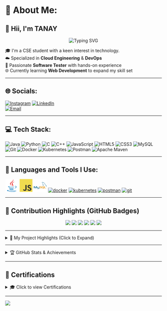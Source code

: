 # 💫 About Me:
## 👋 Hii, I'm TANAY

<p align="center">
  <img src="https://readme-typing-svg.demolab.com?font=Fira+Code&duration=3000&pause=1000&color=1ABC9C&center=true&width=435&lines=Cloud+Engineer+%7C+DevOps+Engineer;Software+Tester+%7C+Web+Developer;Lifelong+Learner+%7C+Tech+Explorer" alt="Typing SVG" />
</p>

🎓 I'm a CSE student with a keen interest in technology.  
☁️ Specialized in **Cloud Engineering** & **DevOps**  
🧪 Passionate **Software Tester** with hands-on experience  
🌐 Currently learning **Web Development** to expand my skill set  

---

## 🌐 Socials:
[![Instagram](https://img.shields.io/badge/Instagram-%23E4405F.svg?logo=Instagram&logoColor=white)](https://instagram.com/tanay_hanra) 
[![LinkedIn](https://img.shields.io/badge/LinkedIn-%230077B5.svg?logo=linkedin&logoColor=white)](https://www.linkedin.com/in/tanay-hanra-8a4513248)  
[![Email](https://img.shields.io/badge/Email-D14836?logo=gmail&logoColor=white)](mailto:hanratanay@gmail.com)

---

## 💻 Tech Stack:
![Java](https://img.shields.io/badge/java-%23ED8B00.svg?style=plastic&logo=openjdk&logoColor=white) 
![Python](https://img.shields.io/badge/python-3670A0?style=plastic&logo=python&logoColor=ffdd54) 
![C](https://img.shields.io/badge/c-%2300599C.svg?style=plastic&logo=c&logoColor=white) 
![C++](https://img.shields.io/badge/c++-%2300599C.svg?style=plastic&logo=c%2B%2B&logoColor=white) 
![JavaScript](https://img.shields.io/badge/javascript-%23323330.svg?style=plastic&logo=javascript&logoColor=%23F7DF1E) 
![HTML5](https://img.shields.io/badge/html5-%23E34F26.svg?style=plastic&logo=html5&logoColor=white) 
![CSS3](https://img.shields.io/badge/css3-%231572B6.svg?style=plastic&logo=css3&logoColor=white) 
![MySQL](https://img.shields.io/badge/mysql-4479A1.svg?style=plastic&logo=mysql&logoColor=white) 
![Git](https://img.shields.io/badge/git-%23F05033.svg?style=plastic&logo=git&logoColor=white) 
![Docker](https://img.shields.io/badge/docker-%230db7ed.svg?style=plastic&logo=docker&logoColor=white) 
![Kubernetes](https://img.shields.io/badge/kubernetes-%23326ce5.svg?style=plastic&logo=kubernetes&logoColor=white) 
![Postman](https://img.shields.io/badge/Postman-FF6C37?style=plastic&logo=postman&logoColor=white) 
![Apache Maven](https://img.shields.io/badge/Apache%20Maven-C71A36?style=plastic&logo=Apache%20Maven&logoColor=white) 

---

## 🚀 Languages and Tools I Use:
<p>
<a target="_blank" href="#"><img src="https://raw.githubusercontent.com/devicons/devicon/master/icons/java/java-original.svg" alt="java" width="42" height="42" /></a>
<a target="_blank" href="#"><img src="https://raw.githubusercontent.com/devicons/devicon/master/icons/javascript/javascript-original.svg" alt="javascript" width="42" height="42" /></a>
<a target="_blank" href="#"><img src="https://raw.githubusercontent.com/devicons/devicon/master/icons/mysql/mysql-original-wordmark.svg" alt="mysql" width="42" height="42" /></a>
<a target="_blank" href="#"><img src="https://www.vectorlogo.zone/logos/docker/docker-icon.svg" alt="docker" width="42" height="42" /></a>
<a target="_blank" href="#"><img src="https://www.vectorlogo.zone/logos/kubernetes/kubernetes-icon.svg" alt="kubernetes" width="42" height="42" /></a>
<a target="_blank" href="#"><img src="https://www.vectorlogo.zone/logos/getpostman/getpostman-icon.svg" alt="postman" width="42" height="42" /></a>
<a target="_blank" href="#"><img src="https://www.vectorlogo.zone/logos/git-scm/git-scm-icon.svg" alt="git" width="42" height="42" /></a>
</p>

---

## 🧠 Contribution Highlights (GitHub Badges)

<p align="center">
  <img src="https://img.shields.io/github/followers/Tanayhanra2004?label=Followers&style=social" />
  <img src="https://img.shields.io/github/stars/Tanayhanra2004?style=social" />
  <img src="https://img.shields.io/github/commits-since/Tanayhanra2004/main?label=Commits&style=flat-square" />
  <img src="https://img.shields.io/github/issues/Tanayhanra2004?style=flat-square" />
  <img src="https://img.shields.io/github/pull-requests/Tanayhanra2004?style=flat-square" />
  <img src="https://img.shields.io/github/repo-size/Tanayhanra2004/Tanayhanra2004?style=flat-square" />
</p>

---

<details>
<summary>📁 My Project Highlights (Click to Expand)</summary>

### 🛠️ Key Projects:
- 📦 **E-commerce REST API** – Node.js, Express, MongoDB, JWT, Postman tested.
- 🎮 **Python Ludo & Snake Games** – Classic board and arcade games made with Python.
- 🌐 **Restaurant Web App** – HTML/CSS/JS based modern responsive website.
- 🔍 **Software Testing with Postman** – Automated API testing with assertions & collection flows.
- ☁️ **Cloud Simulation Project** – OpenStack-based private cloud setup and demo.

</details>

---

<details>
<summary>🏆 GitHub Stats & Achievements</summary>

<p align="center">
  <img src="https://github-readme-stats.vercel.app/api?username=Tanayhanra2004&theme=gruvbox&hide_border=false&include_all_commits=true&count_private=true" />
</p>
<p align="center">
  <img src="https://github-readme-streak-stats.herokuapp.com/?user=Tanayhanra2004&theme=gruvbox&hide_border=false" />
</p>
<p align="center">
  <img src="https://github-readme-stats.vercel.app/api/top-langs/?username=Tanayhanra2004&theme=gruvbox&layout=compact&hide_border=false" />
</p>
<p align="center">
  <img src="https://github-profile-trophy.vercel.app/?username=Tanayhanra2004&theme=gruvbox&margin-w=15&no-frame=false" />
</p>

</details>

---

## 📜 Certifications

<details>
<summary>🎓 Click to view Certifications</summary>

- 🧠 [Generative AI - Coursera](#)
- ☁️ [Cloud Computing with NPTEL - IIT KGP](#)
- 🛠️ [Software Testing Masterclass - Udemy](#)
- 🐍 [Python Development - CipherSchool](#)
- 🔐 [DevOps Bootcamp - Great Learning](#)

</details>

---

[![](https://visitcount.itsvg.in/api?id=Tanayhanra2004&icon=0&color=2)](https://visitcount.itsvg.in)
<!-- Proudly created with ❤️ by Tanay | Powered by GPRM (https://gprm.itsvg.in) -->


